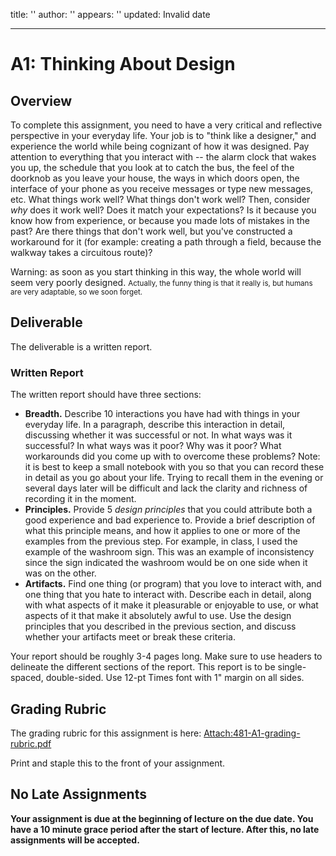 title: ''
author: ''
appears: ''
updated: Invalid date

---

# A1: Thinking About Design

## Overview

To complete this assignment, you need to have a very critical and reflective perspective in your everyday life. Your job is to "think like a designer," and experience the world while being cognizant of how it was designed. Pay attention to everything that you interact with -- the alarm clock that wakes you up, the schedule that you look at to catch the bus, the feel of the doorknob as you leave your house, the ways in which doors open, the interface of your phone as you receive messages or type new messages, etc. What things work well? What things don't work well? Then, consider _why_ does it work well? Does it match your expectations? Is it because you know how from experience, or because you made lots of mistakes in the past? Are there things that don't work well, but you've constructed a workaround for it (for example: creating a path through a field, because the walkway takes a circuitous route)?

Warning: as soon as you start thinking in this way, the whole world will seem very poorly designed. <span style="font-size:83%">Actually, the funny thing is that it really is, but humans are very adaptable, so we soon forget. </span>

## Deliverable

The deliverable is a written report.

### Written Report

The written report should have three sections:

* **Breadth.** Describe 10 interactions you have had with things in your everyday life. In a paragraph, describe this interaction in detail, discussing whether it was successful or not. In what ways was it successful? In what ways was it poor? Why was it poor? What workarounds did you come up with to overcome these problems? Note: it is best to keep a small notebook with you so that you can record these in detail as you go about your life. Trying to recall them in the evening or several days later will be difficult and lack the clarity and richness of recording it in the moment.
* **Principles.** Provide 5 _design principles_ that you could attribute both a good experience and bad experience to. Provide a brief description of what this principle means, and how it applies to one or more of the examples from the previous step. For example, in class, I used the example of the washroom sign. This was an example of inconsistency since the sign indicated the washroom would be on one side when it was on the other.
* **Artifacts.** Find one thing (or program) that you love to interact with, and one thing that you hate to interact with. Describe each in detail, along with what aspects of it make it pleasurable or enjoyable to use, or what aspects of it that make it absolutely awful to use. Use the design principles that you described in the previous section, and discuss whether your artifacts meet or break these criteria.

Your report should be roughly 3-4 pages long. Make sure to use headers to delineate the different sections of the report.
This report is to be single-spaced, double-sided. Use 12-pt Times font with 1" margin on all sides.

## Grading Rubric

The grading rubric for this assignment is here: [Attach:481-A1-grading-rubric.pdf](Teaching/481-A1-grading-rubric.pdf)

Print and staple this to the front of your assignment.

## No Late Assignments

**Your assignment is due at the beginning of lecture on the due date. You have a 10 minute grace period after the start of lecture. After this, no late assignments will be accepted.**

